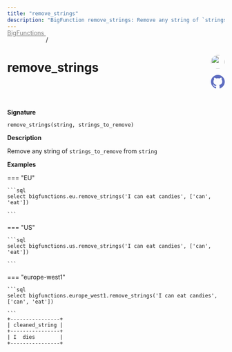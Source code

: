 ```yaml
---
title: "remove_strings"
description: "BigFunction remove_strings: Remove any string of `strings_to_remove` from `string`"
---
```


<a style="color: gray; position: relative; top: -1rem" href="..">BigFunctions </a> / 

# remove_strings


<div style="position: relative; top: -4rem; margin-bottom:  -2rem; text-align: right; z-index: 9999;">
  
  <a href="https://www.linkedin.com/in/benjamin-tabet" title="Author: Benjamin Tabet" target="_blank">
    <img src="https://taskfilescsm.s3.amazonaws.com/uploads/speaker_thumb/2022-11-0912%253A07%253A34879766-BenjaminTabet.jpg" width="32" style=" border-radius: 50% !important">
  </a>
  
  <a href="remove_strings.yaml" title="Edit on GitHub" target="_blank"><svg xmlns="http://www.w3.org/2000/svg" width="32" height="32" viewBox="0 0 24 24"><path fill="#5d6cc0" d="M12 0c-6.626 0-12 5.373-12 12 0 5.302 3.438 9.8 8.207 11.387.599.111.793-.261.793-.577v-2.234c-3.338.726-4.033-1.416-4.033-1.416-.546-1.387-1.333-1.756-1.333-1.756-1.089-.745.083-.729.083-.729 1.205.084 1.839 1.237 1.839 1.237 1.07 1.834 2.807 1.304 3.492.997.107-.775.418-1.305.762-1.604-2.665-.305-5.467-1.334-5.467-5.931 0-1.311.469-2.381 1.236-3.221-.124-.303-.535-1.524.117-3.176 0 0 1.008-.322 3.301 1.23.957-.266 1.983-.399 3.003-.404 1.02.005 2.047.138 3.006.404 2.291-1.552 3.297-1.23 3.297-1.23.653 1.653.242 2.874.118 3.176.77.84 1.235 1.911 1.235 3.221 0 4.609-2.807 5.624-5.479 5.921.43.372.823 1.102.823 2.222v3.293c0 .319.192.694.801.576 4.765-1.589 8.199-6.086 8.199-11.386 0-6.627-5.373-12-12-12z"/></svg></a>
</div>



**Signature** 
```
remove_strings(string, strings_to_remove)
```

**Description**

Remove any string of `strings_to_remove` from `string`





**Examples**













=== "EU"

    ```sql
    select bigfunctions.eu.remove_strings('I can eat candies', ['can', 'eat'])
    
    ```




=== "US"

    ```sql
    select bigfunctions.us.remove_strings('I can eat candies', ['can', 'eat'])
    
    ```




=== "europe-west1"

    ```sql
    select bigfunctions.europe_west1.remove_strings('I can eat candies', ['can', 'eat'])
    
    ```









<pre style="margin-top: -1rem;">
<code style="padding-top: 0px; padding-bottom: 0px;">+----------------+
| cleaned_string |
+----------------+
| I  dies        |
+----------------+
</code>
</pre>









